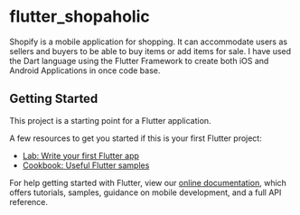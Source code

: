 # flutter_shopaholic
Shopify is a mobile application for shopping. It can accommodate users as sellers and buyers to be able to buy items or add items for sale. I have used the Dart language using the Flutter Framework to create both iOS and Android Applications in once code base.

## Getting Started

This project is a starting point for a Flutter application.

A few resources to get you started if this is your first Flutter project:

- [Lab: Write your first Flutter app](https://flutter.dev/docs/get-started/codelab)
- [Cookbook: Useful Flutter samples](https://flutter.dev/docs/cookbook)

For help getting started with Flutter, view our
[online documentation](https://flutter.dev/docs), which offers tutorials,
samples, guidance on mobile development, and a full API reference.
